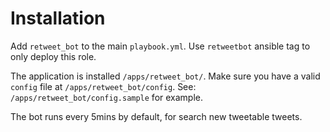 # Installation

Add `retweet_bot` to the main `playbook.yml`. Use `retweetbot` ansible tag to only deploy this role.

The application is installed `/apps/retweet_bot/`. Make sure you have a valid `config` file at `/apps/retweet_bot/config`. See: `/apps/retweet_bot/config.sample` for example.

The bot runs every 5mins by default, for search new tweetable tweets.
